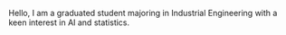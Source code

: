 Hello, 
I am a graduated student majoring in Industrial Engineering with a keen interest in AI and statistics.
